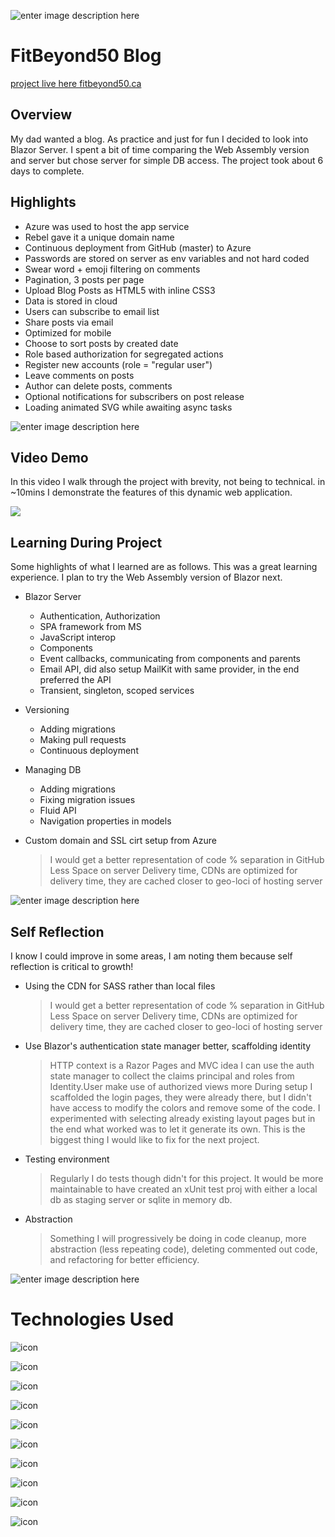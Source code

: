 ![enter image description here](https://media.discordapp.net/attachments/1113972876425576454/1113973603663347783/image.png?width=1048&height=313)

# FitBeyond50 Blog
[project live here fitbeyond50.ca](https://fitbeyond50.ca/)

## Overview

My dad wanted a blog. As practice and just for fun I decided to look into Blazor Server. I spent a bit of time comparing the Web Assembly version and server but chose server for simple DB access. The project took about 6 days to complete. 

## Highlights

- Azure was used to host the app service
- Rebel gave it a unique domain name
- Continuous deployment from GitHub (master) to Azure
- Passwords are stored on server as env variables and not hard coded
- Swear word + emoji filtering on comments
-  Pagination, 3 posts per page
- Upload Blog Posts as HTML5 with inline CSS3
- Data is stored in cloud
- Users can subscribe to email list
- Share posts via email
- Optimized for mobile 
- Choose to sort posts by created date
- Role based authorization for segregated actions
- Register new accounts (role = "regular user")
- Leave comments on posts
- Author can delete posts, comments
- Optional notifications for subscribers on post release
- Loading animated SVG while awaiting async tasks

![enter image description here](https://media.discordapp.net/attachments/1113972876425576454/1113973779794776075/image.png?width=1048&height=398)

## Video Demo

In this video I walk through the project with brevity, not being to technical. in ~10mins I demonstrate the features of this dynamic web application. 

[![](https://markdown-videos.deta.dev/youtube/8jcfhJ3k63w)](https://youtu.be/8jcfhJ3k63w)

## Learning During Project

Some highlights of what I learned are as follows. This was a great learning experience. I plan to try the Web Assembly version of Blazor next. 

- Blazor Server
	- Authentication, Authorization
	- SPA framework from MS
	- JavaScript interop
	- Components 
	- Event callbacks, communicating from components and parents
	- Email API, did also setup MailKit with same provider, in the end preferred the API
	- Transient, singleton, scoped services

- Versioning
	- Adding migrations
	- Making pull requests
	- Continuous deployment

- Managing DB
	- Adding migrations
	- Fixing migration issues
	- Fluid API
	- Navigation properties in models

- Custom domain and SSL cirt setup from Azure
	> I would get a better representation of code % separation in GitHub
	> Less Space on server
	> Delivery time, CDNs are optimized for delivery time, they are cached closer to geo-loci of hosting server

![enter image description here](https://media.discordapp.net/attachments/1113972876425576454/1113974045466169384/image.png?width=1048&height=592)

## Self Reflection

I know I could improve in some areas, I am noting them because self reflection is critical to growth!

- Using the CDN for SASS rather than local files
	> I would get a better representation of code % separation in GitHub
	> Less Space on server
	> Delivery time, CDNs are optimized for delivery time, they are cached closer to geo-loci of hosting server

- Use Blazor's authentication state manager better, scaffolding identity
	>  HTTP context is a Razor Pages and MVC idea
	> I can use the auth state manager to collect the claims principal and roles from Identity.User 
	> make use of authorized views more
	> During setup I scaffolded the login pages, they were already there, but I didn't have access to modify the colors and remove some of the code. I experimented with selecting already existing layout pages but in the end what worked was to let it generate its own. This is the biggest thing I would like to fix for the next project. 
	
- Testing environment
	>  Regularly I do tests though didn't for this project. It would be more maintainable to have created an xUnit test proj with either a local db as staging server or sqlite in memory db.

- Abstraction
	> Something I will progressively be doing in code cleanup, more abstraction (less repeating code), deleting commented out code, and refactoring for better efficiency. 

![enter image description here](https://media.discordapp.net/attachments/1113972876425576454/1113975176477024296/image.png?width=328&height=629)

# Technologies Used

![icon](https://cdn.jsdelivr.net/gh/devicons/devicon/icons/dotnetcore/dotnetcore-original.svg)

![icon](https://cdn.jsdelivr.net/gh/devicons/devicon/icons/csharp/csharp-original.svg)

![icon](https://cdn.jsdelivr.net/gh/devicons/devicon/icons/microsoftsqlserver/microsoftsqlserver-plain-wordmark.svg)

![icon](https://cdn.jsdelivr.net/gh/devicons/devicon/icons/sass/sass-original.svg)

![icon](https://cdn.jsdelivr.net/gh/devicons/devicon/icons/bootstrap/bootstrap-original-wordmark.svg)

![icon](https://cdn.jsdelivr.net/gh/devicons/devicon/icons/visualstudio/visualstudio-plain-wordmark.svg)

![icon](https://cdn.jsdelivr.net/gh/devicons/devicon/icons/azure/azure-original-wordmark.svg)

![icon](https://cdn.jsdelivr.net/gh/devicons/devicon/icons/github/github-original-wordmark.svg)

![icon](https://cdn.jsdelivr.net/gh/devicons/devicon/icons/html5/html5-original-wordmark.svg)

![icon](https://cdn.jsdelivr.net/gh/devicons/devicon/icons/git/git-plain-wordmark.svg)
